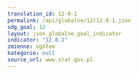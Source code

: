 ```yaml
---
translation_id: 12-8-1
permalink: /api/globalne/12/12-8-1.json
sdg_goal: 12
layout: json_globalne_goal_indicator
indicator: "12.8.1"
zmienne: ogółem
kategorie: null
source_url: www.stat.gov.pl
---
```

